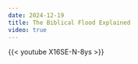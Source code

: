 ```yaml
---
date: 2024-12-19
title: The Biblical Flood Explained
video: true
---
```



{{< youtube X16SE-N-8ys >}}
